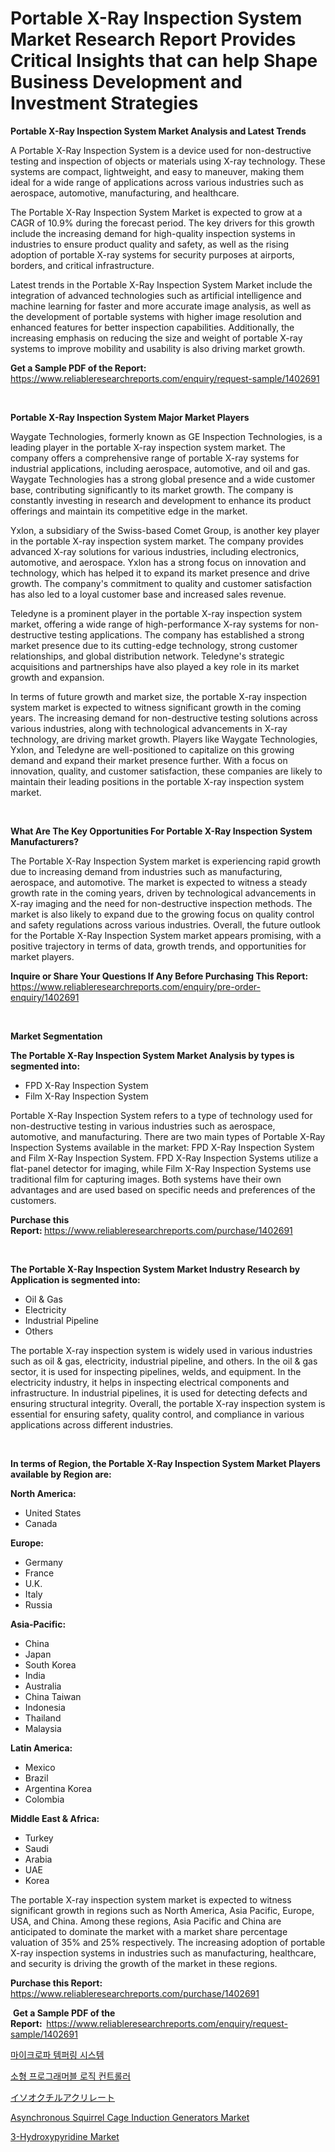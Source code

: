 <p><h1>Portable X-Ray Inspection System Market Research Report Provides Critical Insights that can help Shape Business Development and Investment Strategies</h1></p><p><strong>Portable X-Ray Inspection System Market Analysis and Latest Trends</strong></p>
<p><p>A Portable X-Ray Inspection System is a device used for non-destructive testing and inspection of objects or materials using X-ray technology. These systems are compact, lightweight, and easy to maneuver, making them ideal for a wide range of applications across various industries such as aerospace, automotive, manufacturing, and healthcare.</p><p>The Portable X-Ray Inspection System Market is expected to grow at a CAGR of 10.9% during the forecast period. The key drivers for this growth include the increasing demand for high-quality inspection systems in industries to ensure product quality and safety, as well as the rising adoption of portable X-ray systems for security purposes at airports, borders, and critical infrastructure.</p><p>Latest trends in the Portable X-Ray Inspection System Market include the integration of advanced technologies such as artificial intelligence and machine learning for faster and more accurate image analysis, as well as the development of portable systems with higher image resolution and enhanced features for better inspection capabilities. Additionally, the increasing emphasis on reducing the size and weight of portable X-ray systems to improve mobility and usability is also driving market growth.</p></p>
<p><strong>Get a Sample PDF of the Report:&nbsp;</strong> <a href="https://www.reliableresearchreports.com/enquiry/request-sample/1402691">https://www.reliableresearchreports.com/enquiry/request-sample/1402691</a></p>
<p>&nbsp;</p>
<p><strong>Portable X-Ray Inspection System Major Market Players</strong></p>
<p><p>Waygate Technologies, formerly known as GE Inspection Technologies, is a leading player in the portable X-ray inspection system market. The company offers a comprehensive range of portable X-ray systems for industrial applications, including aerospace, automotive, and oil and gas. Waygate Technologies has a strong global presence and a wide customer base, contributing significantly to its market growth. The company is constantly investing in research and development to enhance its product offerings and maintain its competitive edge in the market.</p><p>Yxlon, a subsidiary of the Swiss-based Comet Group, is another key player in the portable X-ray inspection system market. The company provides advanced X-ray solutions for various industries, including electronics, automotive, and aerospace. Yxlon has a strong focus on innovation and technology, which has helped it to expand its market presence and drive growth. The company's commitment to quality and customer satisfaction has also led to a loyal customer base and increased sales revenue.</p><p>Teledyne is a prominent player in the portable X-ray inspection system market, offering a wide range of high-performance X-ray systems for non-destructive testing applications. The company has established a strong market presence due to its cutting-edge technology, strong customer relationships, and global distribution network. Teledyne's strategic acquisitions and partnerships have also played a key role in its market growth and expansion.</p><p>In terms of future growth and market size, the portable X-ray inspection system market is expected to witness significant growth in the coming years. The increasing demand for non-destructive testing solutions across various industries, along with technological advancements in X-ray technology, are driving market growth. Players like Waygate Technologies, Yxlon, and Teledyne are well-positioned to capitalize on this growing demand and expand their market presence further. With a focus on innovation, quality, and customer satisfaction, these companies are likely to maintain their leading positions in the portable X-ray inspection system market.</p></p>
<p>&nbsp;</p>
<p><strong>What Are The Key Opportunities For Portable X-Ray Inspection System Manufacturers?</strong></p>
<p><p>The Portable X-Ray Inspection System market is experiencing rapid growth due to increasing demand from industries such as manufacturing, aerospace, and automotive. The market is expected to witness a steady growth rate in the coming years, driven by technological advancements in X-ray imaging and the need for non-destructive inspection methods. The market is also likely to expand due to the growing focus on quality control and safety regulations across various industries. Overall, the future outlook for the Portable X-Ray Inspection System market appears promising, with a positive trajectory in terms of data, growth trends, and opportunities for market players.</p></p>
<p><strong>Inquire or Share Your Questions If Any Before Purchasing This Report:</strong> <a href="https://www.reliableresearchreports.com/enquiry/pre-order-enquiry/1402691">https://www.reliableresearchreports.com/enquiry/pre-order-enquiry/1402691</a></p>
<p>&nbsp;</p>
<p><strong>Market Segmentation</strong></p>
<p><strong>The Portable X-Ray Inspection System Market Analysis by types is segmented into:</strong></p>
<p><ul><li>FPD X-Ray Inspection System</li><li>Film X-Ray Inspection System</li></ul></p>
<p><p>Portable X-Ray Inspection System refers to a type of technology used for non-destructive testing in various industries such as aerospace, automotive, and manufacturing. There are two main types of Portable X-Ray Inspection Systems available in the market: FPD X-Ray Inspection System and Film X-Ray Inspection System. FPD X-Ray Inspection Systems utilize a flat-panel detector for imaging, while Film X-Ray Inspection Systems use traditional film for capturing images. Both systems have their own advantages and are used based on specific needs and preferences of the customers.</p></p>
<p><strong>Purchase this Report:&nbsp;</strong><a href="https://www.reliableresearchreports.com/purchase/1402691">https://www.reliableresearchreports.com/purchase/1402691</a></p>
<p>&nbsp;</p>
<p><strong>The Portable X-Ray Inspection System Market Industry Research by Application is segmented into:</strong></p>
<p><ul><li>Oil & Gas</li><li>Electricity</li><li>Industrial Pipeline</li><li>Others</li></ul></p>
<p><p>The portable X-ray inspection system is widely used in various industries such as oil & gas, electricity, industrial pipeline, and others. In the oil & gas sector, it is used for inspecting pipelines, welds, and equipment. In the electricity industry, it helps in inspecting electrical components and infrastructure. In industrial pipelines, it is used for detecting defects and ensuring structural integrity. Overall, the portable X-ray inspection system is essential for ensuring safety, quality control, and compliance in various applications across different industries.</p></p>
<p>&nbsp;</p>
<p><strong>In terms of Region, the Portable X-Ray Inspection System Market Players available by Region are:</strong></p>
<p>
    <p> <strong> North America: </strong>
        <ul>
            <li>United States</li>
            <li>Canada</li>
        </ul>
        </p> 
    <p> <strong> Europe: </strong>
        <ul>
            <li>Germany</li>
            <li>France</li>
            <li>U.K.</li>
            <li>Italy</li>
            <li>Russia</li>
        </ul>
        </p> 
    <p> <strong> Asia-Pacific: </strong>
        <ul>
            <li>China</li>
            <li>Japan</li>
            <li>South Korea</li>
            <li>India</li>
            <li>Australia</li>
            <li>China Taiwan</li>
            <li>Indonesia</li>
            <li>Thailand</li>
            <li>Malaysia</li>
        </ul>
        </p> 
    <p> <strong> Latin America: </strong>
        <ul>
            <li>Mexico</li>
            <li>Brazil</li>
            <li>Argentina Korea</li>
            <li>Colombia</li>
        </ul>
        </p> 
    <p> <strong> Middle East & Africa: </strong>
        <ul>
            <li>Turkey</li>
            <li>Saudi</li>
            <li>Arabia</li>
            <li>UAE</li>
            <li>Korea</li>
        </ul>
    </p>
    </p>
<p><p>The portable X-ray inspection system market is expected to witness significant growth in regions such as North America, Asia Pacific, Europe, USA, and China. Among these regions, Asia Pacific and China are anticipated to dominate the market with a market share percentage valuation of 35% and 25% respectively. The increasing adoption of portable X-ray inspection systems in industries such as manufacturing, healthcare, and security is driving the growth of the market in these regions.</p></p>
<p><strong>Purchase this Report: </strong><a href="https://www.reliableresearchreports.com/purchase/1402691">https://www.reliableresearchreports.com/purchase/1402691</a></p>
<p>&nbsp;<strong>Get a Sample PDF of the Report:&nbsp;&nbsp;</strong><a href="https://www.reliableresearchreports.com/enquiry/request-sample/1402691">https://www.reliableresearchreports.com/enquiry/request-sample/1402691</a></p>
<p><strong></strong></p>
<p><p><a href="https://medium.com/@kenza.eliraki/%EC%A0%84%EC%9E%90%EB%A0%88%EC%9D%B8%EC%A7%80-%EC%A1%B0%EB%A6%BD-%EC%8B%9C%EC%8A%A4%ED%85%9C-%EC%8B%9C%EC%9E%A5-%EC%A0%90%EC%9C%A0%EC%9C%A8-%EB%B3%80%ED%99%94-%EB%B0%8F-%EC%8B%9C%EC%9E%A5-%EC%84%B1%EC%9E%A5-%ED%8A%B8%EB%A0%8C%EB%93%9C-2024-2031-7c32088344e4">마이크로파 템퍼링 시스템</a></p><p><a href="https://medium.com/@kenza.eliraki/%EC%BD%A4%ED%8C%A9%ED%8A%B8-%ED%94%84%EB%A1%9C%EA%B7%B8%EB%9E%98%EB%A8%B8%EB%B8%94-%EB%A1%9C%EC%A7%81-%EC%BB%A8%ED%8A%B8%EB%A1%A4%EB%9F%AC-%EC%8B%9C%EC%9E%A5%EC%9D%80-%EC%8B%9C%EC%9E%A5-%EC%A0%90%EC%9C%A0%EC%9C%A8-%EA%B7%9C%EB%AA%A8-%EB%B0%8F-2031%EB%85%84%EA%B9%8C%EC%A7%80-%EC%98%88%EC%83%81%EB%90%98%EB%8A%94-%EC%98%88%EC%B8%A1%EC%97%90-%EC%B4%88%EC%A0%90%EC%9D%84-%EB%A7%9E%EC%B6%94%EA%B3%A0-%EC%9E%88%EC%8A%B5%EB%8B%88%EB%8B%A4-e0d8b3a2cdad">소형 프로그래머블 로직 컨트롤러</a></p><p><a href="https://medium.com/@javiermante/%E3%82%A4%E3%82%BD%E3%82%AA%E3%82%AF%E3%83%81%E3%83%AB%E3%82%A2%E3%82%AF%E3%83%AA%E3%83%AC%E3%83%BC%E3%83%88%E5%B8%82%E5%A0%B4-2031%E5%B9%B4%E3%81%BE%E3%81%A7%E3%81%AE%E6%88%90%E5%8A%9F%E3%81%99%E3%82%8B%E3%83%93%E3%82%B8%E3%83%8D%E3%82%B9%E6%88%A6%E7%95%A5%E3%81%AE%E9%8D%B5-5c074422ff94">イソオクチルアクリレート</a></p><p><a href="https://automatic-knee-4c7.notion.site/Asynchronous-Squirrel-Cage-Induction-Generators-Market-Research-Report-Forecasted-for-Period-from-20-5a47a09ef01347c68834714f9e427be3">Asynchronous Squirrel Cage Induction Generators Market</a></p><p><a href="https://pretty-mail-caf.notion.site/3-Hydroxypyridine-Market-Size-and-Examines-its-Market-Scope-with-a-Primary-Focus-on-Growth-Opportu-05dcb3ba642447fcab7229cef206f8dc">3-Hydroxypyridine Market</a></p></p>